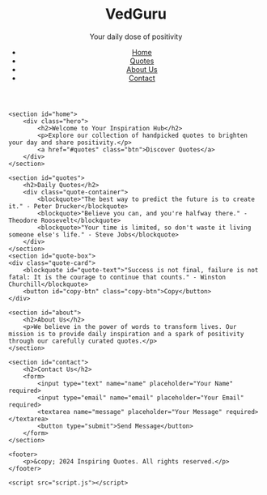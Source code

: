 <!DOCTYPE html>
<html lang="en">
<head>
    <meta charset="UTF-8">
    <meta name="viewport" content="width=device-width, initial-scale=1.0">
    <meta name="description" content="Discover daily quotes to inspire and motivate. Your source for positive thinking and encouragement.">
    <title href="https://vedguru.github.io/">VedGuru - Your Daily Dose of Positivity</title>
    <link rel="stylesheet" href="style.css">
 <link rel="icon" href="https://vedguru.github.io/fv.png" type="image/x-icon">
</head>
<body>
    <header>
        <h1 href="https://vedguru.github.io/">VedGuru</h1>
        <p>Your daily dose of positivity</p>
        <nav>
            <ul>
                <li><a href="#home">Home</a></li>
                <li><a href="#quotes">Quotes</a></li>
                <li><a href="#about">About Us</a></li>
                <li><a href="#contact">Contact</a></li>
            </ul>
        </nav>
    </header>

    <section id="home">
        <div class="hero">
            <h2>Welcome to Your Inspiration Hub</h2>
            <p>Explore our collection of handpicked quotes to brighten your day and share positivity.</p>
            <a href="#quotes" class="btn">Discover Quotes</a>
        </div>
    </section>

    <section id="quotes">
        <h2>Daily Quotes</h2>
        <div class="quote-container">
            <blockquote>"The best way to predict the future is to create it." - Peter Drucker</blockquote>
            <blockquote>"Believe you can, and you're halfway there." - Theodore Roosevelt</blockquote>
            <blockquote>"Your time is limited, so don't waste it living someone else's life." - Steve Jobs</blockquote>
        </div>
    </section>
    <section id="quote-box">
    <div class="quote-card">
        <blockquote id="quote-text">"Success is not final, failure is not fatal: It is the courage to continue that counts." - Winston Churchill</blockquote>
        <button id="copy-btn" class="copy-btn">Copy</button>
    </div>
</section>


    <section id="about">
        <h2>About Us</h2>
        <p>We believe in the power of words to transform lives. Our mission is to provide daily inspiration and a spark of positivity through our carefully curated quotes.</p>
    </section>

    <section id="contact">
        <h2>Contact Us</h2>
        <form>
            <input type="text" name="name" placeholder="Your Name" required>
            <input type="email" name="email" placeholder="Your Email" required>
            <textarea name="message" placeholder="Your Message" required></textarea>
            <button type="submit">Send Message</button>
        </form>
    </section>

    <footer>
        <p>&copy; 2024 Inspiring Quotes. All rights reserved.</p>
    </footer>

    <script src="script.js"></script>
</body>
</html>
